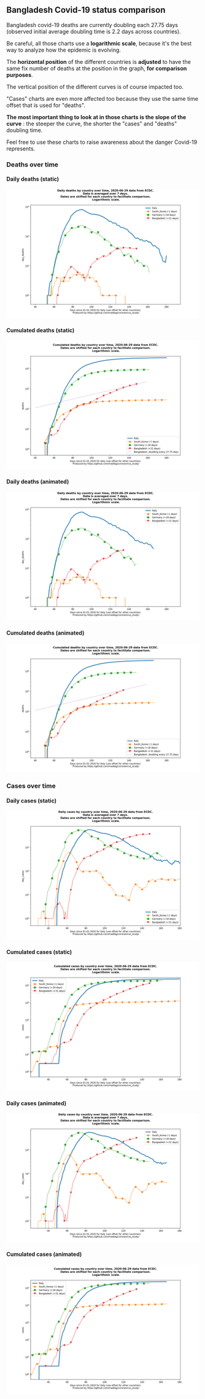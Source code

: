 ## Bangladesh Covid-19 status comparison 

Bangladesh covid-19 deaths are currently doubling each 27.75 days (observed initial average doubling time is 2.2 days across countries).



Be careful, all those charts use a **logarithmic scale**, because it's the best way to analyze how the epidemic is evolving.
 
The **horizontal position** of the different countries is **adjusted** to have the same fix number of deaths at the position in the graph, **for comparison purposes**.

The vertical position of the different curves is of course impacted too.

"Cases" charts are even more affected too because they use the same time offset that is used for "deaths".

**The most important thing to look at in those charts is the slope of the curve** : the steeper the curve, the shorter the "cases" and "deaths" doubling time.

Feel free to use these charts to raise awareness about the danger Covid-19 represents. 


 
### Deaths over time
 
#### Daily deaths (static)
![Bangladesh covid-19 daily deaths static chart](https://raw.githubusercontent.com/madlag/coronavirus_study/master/notebooks/graphs/2020-06-29/countries/Bangladesh/2020-06-29_Bangladesh_day_deaths.png "Bangladesh covid-19 day_deaths static chart")   
 
#### Cumulated deaths (static)
![Bangladesh covid-19 cumulated deaths static chart](https://raw.githubusercontent.com/madlag/coronavirus_study/master/notebooks/graphs/2020-06-29/countries/Bangladesh/2020-06-29_Bangladesh_deaths.png "Bangladesh covid-19 deaths static chart")   
 
#### Daily deaths (animated)
![Bangladesh covid-19 daily deaths animated chart](https://raw.githubusercontent.com/madlag/coronavirus_study/master/notebooks/graphs/2020-06-29/countries/Bangladesh/2020-06-29_Bangladesh_day_deaths.gif "Bangladesh covid-19 day_deaths animated chart")   
 
#### Cumulated deaths (animated)
![Bangladesh covid-19 cumulated deaths animated chart](https://raw.githubusercontent.com/madlag/coronavirus_study/master/notebooks/graphs/2020-06-29/countries/Bangladesh/2020-06-29_Bangladesh_deaths.gif "Bangladesh covid-19 deaths animated chart")   

 
### Cases over time
 
#### Daily cases (static)
![Bangladesh covid-19 daily cases static chart](https://raw.githubusercontent.com/madlag/coronavirus_study/master/notebooks/graphs/2020-06-29/countries/Bangladesh/2020-06-29_Bangladesh_day_cases.png "Bangladesh covid-19 day_cases static chart")   
 
#### Cumulated cases (static)
![Bangladesh covid-19 cumulated cases static chart](https://raw.githubusercontent.com/madlag/coronavirus_study/master/notebooks/graphs/2020-06-29/countries/Bangladesh/2020-06-29_Bangladesh_cases.png "Bangladesh covid-19 cases static chart")   
 
#### Daily cases (animated)
![Bangladesh covid-19 daily cases animated chart](https://raw.githubusercontent.com/madlag/coronavirus_study/master/notebooks/graphs/2020-06-29/countries/Bangladesh/2020-06-29_Bangladesh_day_cases.gif "Bangladesh covid-19 day_cases animated chart")   
 
#### Cumulated cases (animated)
![Bangladesh covid-19 cumulated cases animated chart](https://raw.githubusercontent.com/madlag/coronavirus_study/master/notebooks/graphs/2020-06-29/countries/Bangladesh/2020-06-29_Bangladesh_cases.gif "Bangladesh covid-19 cases animated chart")   

